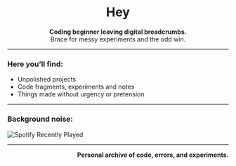 <h1 align="center">Hey</h1>

<p align="center"><strong>Coding beginner leaving digital breadcrumbs.</strong><br>
Brace for messy experiments and the odd win.</p>

---

### Here you’ll find:
- Unpolished projects  
- Code fragments, experiments and notes  
- Things made without urgency or pretension  

---

### Background noise:

![Spotify Recently Played](https://spotify-recently-played-readme.vercel.app/api?user=xgufa7w7iohdqgofrwglndvon&count=7&width=600&unique=1)

---

<p align="right"><strong>Personal archive of code, errors, and experiments.</strong></p>
